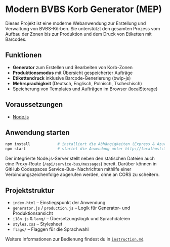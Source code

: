 # Modern BVBS Korb Generator (MEP)

Dieses Projekt ist eine moderne Webanwendung zur Erstellung und Verwaltung von BVBS-Körben.
Sie unterstützt den gesamten Prozess vom Aufbau der Zonen bis zur Produktion und dem
Druck von Etiketten mit Barcodes.

## Funktionen
- **Generator** zum Erstellen und Bearbeiten von Korb-Zonen
- **Produktionsmodus** mit Übersicht gespeicherter Aufträge
- **Etikettendruck** inklusive Barcode-Generierung (bwip-js)
- **Mehrsprachigkeit** (Deutsch, Englisch, Polnisch, Tschechisch)
- Speicherung von Templates und Aufträgen im Browser (localStorage)

## Voraussetzungen
- [Node.js](https://nodejs.org/)

## Anwendung starten
```bash
npm install            # installiert die Abhängigkeiten (Express & Azure Service Bus Client)
npm start              # startet die Anwendung unter http://localhost:3000
```

Der integrierte Node.js-Server stellt neben den statischen Dateien auch eine Proxy-Route
(`/api/service-bus/messages`) bereit. Darüber können in GitHub Codespaces Service-Bus-
Nachrichten mithilfe einer Verbindungszeichenfolge abgerufen werden, ohne an CORS zu
scheitern.

## Projektstruktur
- `index.html` – Einstiegspunkt der Anwendung
- `generator.js` / `production.js` – Logik für Generator- und Produktionsansicht
- `i18n.js` & `lang/` – Übersetzungslogik und Sprachdateien
- `styles.css` – Stylesheet
- `flags/` – Flaggen für die Sprachwahl

Weitere Informationen zur Bedienung findest du in [`instruction.md`](instruction.md).

